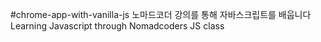 #chrome-app-with-vanilla-js
노마드코더 강의를 통해 자바스크립트를 배웁니다   
Learning Javascript through Nomadcoders JS class